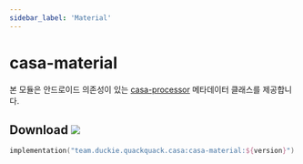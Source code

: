 ```yaml
---
sidebar_label: 'Material'
---
```


# casa-material 
 
본 모듈은 안드로이드 의존성이 있는 [casa-processor](04-processor.md) 메타데이터 클래스를 제공합니다.

## Download ![](https://img.shields.io/maven-central/v/team.duckie.quackquack.casa/casa-material?style=flat-square)

```kotlin
implementation("team.duckie.quackquack.casa:casa-material:${version}")
```